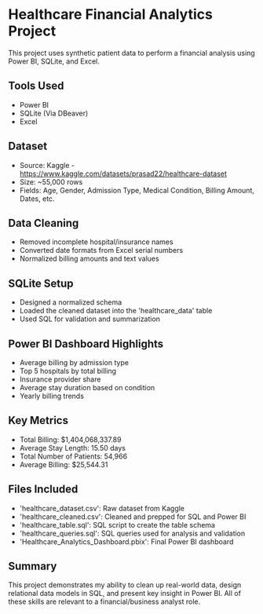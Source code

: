 # Healthcare Financial Analytics Project

This project uses synthetic patient data to perform a financial analysis using Power BI, SQLite, and Excel.

## Tools Used
- Power BI
- SQLite (Via DBeaver)
- Excel

## Dataset
- Source: Kaggle - https://www.kaggle.com/datasets/prasad22/healthcare-dataset
- Size: ~55,000 rows
- Fields: Age, Gender, Admission Type, Medical Condition, Billing Amount, Dates, etc.

## Data Cleaning
- Removed incomplete hospital/insurance names
- Converted date formats from Excel serial numbers
- Normalized billing amounts and text values

## SQLite Setup
- Designed a normalized schema
- Loaded the cleaned dataset into the 'healthcare_data' table
- Used SQL for validation and summarization

## Power BI Dashboard Highlights
- Average billing by admission type
- Top 5 hospitals by total billing
- Insurance provider share
- Average stay duration based on condition
- Yearly billing trends

## Key Metrics
- Total Billing: $1,404,068,337.89
- Average Stay Length: 15.50 days
- Total Number of Patients: 54,966
- Average Billing: $25,544.31

## Files Included
- 'healthcare_dataset.csv': Raw dataset from Kaggle
- 'healthcare_cleaned.csv': Cleaned and prepped for SQL and Power BI
- 'healthcare_table.sql': SQL script to create the table schema
- 'healthcare_queries.sql': SQL queries used for analysis and validation
- 'Healthcare_Analytics_Dashboard.pbix': Final Power BI dashboard

## Summary
This project demonstrates my ability to clean up real-world data, design relational data models in SQL, and present key insight in Power BI. All of these skills are relevant to a financial/business analyst role.
